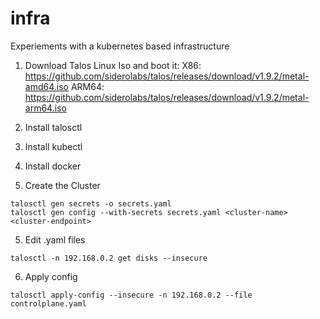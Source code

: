 # infra
Experiements with a kubernetes based infrastructure

1. Download Talos Linux Iso and boot it:
    X86: https://github.com/siderolabs/talos/releases/download/v1.9.2/metal-amd64.iso
    ARM64: https://github.com/siderolabs/talos/releases/download/v1.9.2/metal-arm64.iso

2. Install talosctl

3. Install kubectl

3. Install docker

4. Create the Cluster

```
talosctl gen secrets -o secrets.yaml
talosctl gen config --with-secrets secrets.yaml <cluster-name> <cluster-endpoint>
```
5. Edit .yaml files

```
talosctl -n 192.168.0.2 get disks --insecure
```

6. Apply config

```
talosctl apply-config --insecure -n 192.168.0.2 --file controlplane.yaml
```
